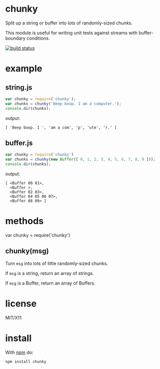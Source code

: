 chunky
======

Split up a string or buffer into lots of randomly-sized chunks.

This module is useful for writing unit tests against streams with
buffer-boundary conditions.

[![build status](https://secure.travis-ci.org/substack/node-chunky.png)](http://travis-ci.org/substack/node-chunky)

example
=======

string.js
---------

````javascript
var chunky = require('chunky');
var chunks = chunky('Beep boop. I am a computer.');
console.dir(chunks);
````

output:

````
[ 'Beep boop. I ', 'am a com', 'p', 'ute', 'r.' ]
````

buffer.js
---------

````javascript
var chunky = require('chunky')
var chunks = chunky(new Buffer([ 0, 1, 2, 3, 4, 5, 6, 7, 8, 9 ]));
console.dir(chunks);
````

output:

````
[ <Buffer 00 01>,
  <Buffer >,
  <Buffer 02 03>,
  <Buffer 04 05 06 07>,
  <Buffer 08 09> ]
````

methods
=======

var chunky = require('chunky')

chunky(msg)
-----------

Turn `msg` into lots of little randomly-sized chunks.

If `msg` is a string, return an array of strings.

If `msg` is a Buffer, return an array of Buffers.

license
=======

MIT/X11

install
=======

With [npm](http://npmjs.org) do:

    npm install chunky
